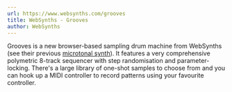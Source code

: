 ```yaml
---
url: https://www.websynths.com/grooves
title: WebSynths - Grooves
author: WebSynths
---
```


Grooves is a new browser-based sampling drum machine from WebSynths (see their previous [microtonal synth](https://www.websynths.com/microtonal)). It features a very comprehensive polymetric 8-track sequencer with step randomisation and parameter-locking. There's a large library of one-shot samples to choose from and you can hook up a MIDI controller to record patterns using your favourite controller.
